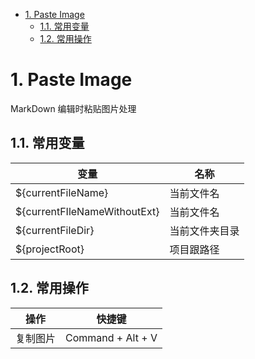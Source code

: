 - [1. Paste Image](#1-paste-image)
  - [1.1. 常用变量](#11-常用变量)
  - [1.2. 常用操作](#12-常用操作)
  
# 1. Paste Image

MarkDown 编辑时粘贴图片处理

## 1.1. 常用变量

| 变量                          | 名称           |
| ----------------------------- | -------------- |
| \${currentFileName}           | 当前文件名     |
| \${currentFIleNameWithoutExt} | 当前文件名     |
| \${currentFileDir}            | 当前文件夹目录 |
| \${projectRoot}               | 项目跟路径     |


## 1.2. 常用操作

| 操作     | 快捷键            |
| -------- | ----------------- |
| 复制图片 | Command + Alt + V |
